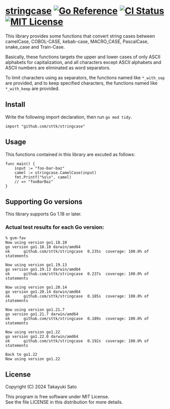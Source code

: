 # [stringcase][repo-url] [![Go Reference][pkg-dev-img]][pkg-dev-url] [![CI Status][ci-img]][ci-url] [![MIT License][mit-img]][mit-url]

This library provides some functions that convert string cases between camelCase, COBOL-CASE, kebab-case, MACRO_CASE, PascalCase, snake_case and Train-Case.

Basically, these functions targets the upper and lower cases of only ASCII alphabets for capitalization, and all characters except ASCII alphabets and ASCII numbers are eliminated as word separators.

To limit characters using as separators, the functions named like `*_with_sep` are provided, and to keep specified characters, the functions named like `*_with_keep` are provided.

## Install

Write the following import declaration, then run `go mod tidy`.

```
import "github.com/sttk/stringcase"
```

## Usage

This functions contained in this library are excuted as follows:

```
func main() {
    input := "foo-bar-baz"
    camel := stringcase.CamelCase(input)
    fmt.Printf("%s\n", camel)
    // => "fooBarBaz"
}
```

## Supporting Go versions

This library supports Go 1.18 or later.

### Actual test results for each Go version:

```
% gvm-fav
Now using version go1.18.10
go version go1.18.10 darwin/amd64
ok  	github.com/sttk/stringcase	0.235s	coverage: 100.0% of statements

Now using version go1.19.13
go version go1.19.13 darwin/amd64
ok  	github.com/sttk/stringcase	0.237s	coverage: 100.0% of statements

Now using version go1.20.14
go version go1.20.14 darwin/amd64
ok  	github.com/sttk/stringcase	0.185s	coverage: 100.0% of statements

Now using version go1.21.7
go version go1.21.7 darwin/amd64
ok  	github.com/sttk/stringcase	0.189s	coverage: 100.0% of statements

Now using version go1.22
go version go1.22.0 darwin/amd64
ok  	github.com/sttk/stringcase	0.192s	coverage: 100.0% of statements

Back to go1.22
Now using version go1.22
```

## License

Copyright (C) 2024 Takayuki Sato

This program is free software under MIT License.<br>
See the file LICENSE in this distribution for more details.


[repo-url]: https://github.com/sttk/stringcase
[pkg-dev-img]: https://pkg.go.dev/badge/github.com/sttk/stringcase.svg
[pkg-dev-url]: https://pkg.go.dev/github.com/sttk/stringcase
[ci-img]: https://github.com/sttk/stringcase/actions/workflows/go.yml/badge.svg?branch=main
[ci-url]: https://github.com/sttk/stringcase/actions
[mit-img]: https://img.shields.io/badge/license-MIT-green.svg
[mit-url]: https://opensource.org/licenses/MIT
